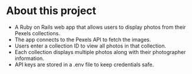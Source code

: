# About this project

- A Ruby on Rails web app that allows users to display photos from their Pexels collections.
- The app connects to the Pexels API to fetch the images.
- Users enter a collection ID to view all photos in that collection.
- Each collection displays multiple photos along with their photographer information.
- API keys are stored in a .env file to keep credentials safe.
